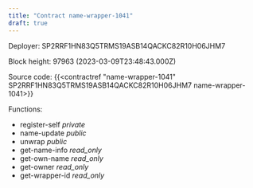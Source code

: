 ```yaml
---
title: "Contract name-wrapper-1041"
draft: true
---
```

Deployer: SP2RRF1HN83Q5TRMS19ASB14QACKC82R10H06JHM7


 



Block height: 97963 (2023-03-09T23:48:43.000Z)

Source code: {{<contractref "name-wrapper-1041" SP2RRF1HN83Q5TRMS19ASB14QACKC82R10H06JHM7 name-wrapper-1041>}}

Functions:

* register-self _private_
* name-update _public_
* unwrap _public_
* get-name-info _read_only_
* get-own-name _read_only_
* get-owner _read_only_
* get-wrapper-id _read_only_
